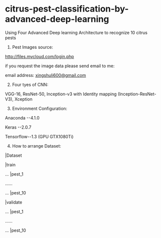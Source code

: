 # citrus-pest-classification-by-advanced-deep-learning
Using Four Advanced Deep learning Architecture to recognize 10 citrus pests

1. Pest Images source:

http://files.mycloud.com/login.php

if you request the image data please send email to me:

email address: xingshuli600@gmail.com

2. Four tyes of CNN:

VGG-16, ResNet-50, Inception-v3 with Identity mapping (Inception-ResNet-V3), Xception

3. Environment Configuration:

Anaconda --4.1.0

Keras --2.0.7

Tensorflow--1.3 (GPU GTX1080Ti)

4. How to arrange Dataset:

|Dataset

  |train
  
...  |pest_1

......

...  |pest_10

  |validate
  
...  |pest_1

......

...  |pest_10

